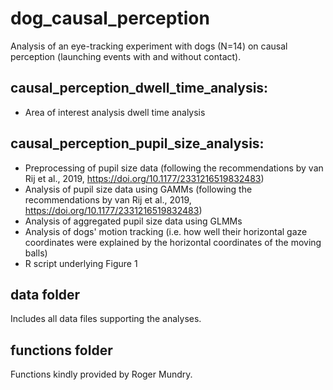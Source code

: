 # dog_causal_perception
Analysis of an eye-tracking experiment with dogs (N=14) on causal perception (launching events with and without contact). 

## causal_perception_dwell_time_analysis:
* Area of interest analysis dwell time analysis

## causal_perception_pupil_size_analysis:
* Preprocessing of pupil size data (following the recommendations by van Rij et al., 2019, https://doi.org/10.1177/2331216519832483)
* Analysis of pupil size data using GAMMs (following the recommendations by van Rij et al., 2019, https://doi.org/10.1177/2331216519832483)
* Analysis of aggregated pupil size data using GLMMs
* Analysis of dogs' motion tracking (i.e. how well their horizontal gaze coordinates were explained by the horizontal coordinates of the moving balls)
* R script underlying Figure 1

## data folder
Includes all data files supporting the analyses.

## functions folder
Functions kindly provided by Roger Mundry. 



